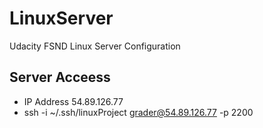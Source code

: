 # LinuxServer
Udacity FSND Linux Server Configuration 

## Server Acceess 

* IP Address 54.89.126.77
* ssh -i ~/.ssh/linuxProject grader@54.89.126.77 -p 2200


